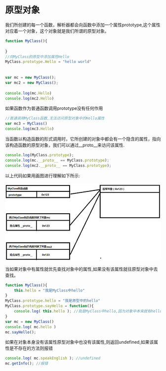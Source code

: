# 原型对象

我们所创建的每一个函数，解析器都会向函数中添加一个属性prototype,这个属性对应着一个对象，这个对象就是我们所谓的原型对象。

```javascript
function MyClass(){

}
//向MyClass的原型中添加属性Hello
MyClass.prototype.Hello = "hello world"


var mc = new MyClass();			
var mc2 = new MyClass();

console.log(mc.Hello)
console.log(mc2.Hello)
```

如果函数作为普通函数调用prototype没有任何作用

```javascript
//普通调用MyClass函数,无法访问原型对象中的Hello属性
var mc3 = MyClass()
console.log(mc3.Hello)
```

当函数以构造函数的形式调用时，它所创建的对象中都会有一个隐含的属性，指向该构造函数的原型对象，我们可以通过__proto__来访问该属性.

```javascript
console.log(MyClass.prototype);
console.log(mc.__proto__ == MyClass.prototype);
console.log(mc2.__proto__ == MyClass.prototype);
```

以上代码如果用画图进行理解如下所示:

![](./images/prototype.png)

当如果对象中有属性就优先查找对象中的属性,如果没有该属性就往原型对象中去查找。

```javascript
function MyClass(){
	this.hello = "我是MyClass中hello"
}
MyClass.prototype.hello = "我是原型中的hello"
MyClass.prototype.sayHello = function(){
	console.log( this.hello ); //我是MyClass中hello,因为对象中本来就有hello属性
}
var mc = new MyClass()
console.log( mc.hello )
mc.sayHello();
```

如果在对象本身没有该属性原型对象中也没有该属性,则返回undefined,如果该属性是不存在的方法则报错

```javascript
console.log( mc.speakEnglish ); //undefined
mc.getInfo(); //报错
```